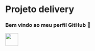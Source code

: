 # Projeto delivery
### Bem vindo ao meu perfil GitHub 👋

<img src="https://cdn.jsdelivr.net/gh/devicons/devicon/icons/git/git-original.svg" width="40" height="40"/>
